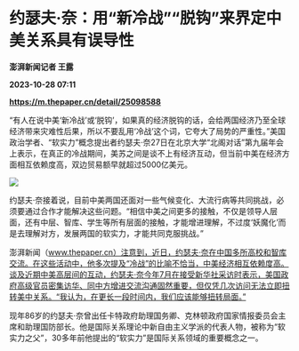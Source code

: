 # 约瑟夫·奈：用“新冷战”“脱钩”来界定中美关系具有误导性
**澎湃新闻记者 王露**

**2023-10-28 07:11**

**https://m.thepaper.cn/detail/25098588**

“有人在说中美‘新冷战’或‘脱钩’，如果真的经济脱钩的话，会给两国经济乃至全球经济带来灾难性后果，所以不要乱用‘冷战’这个词，它夸大了局势的严重性。”美国政治学者、“软实力”概念提出者约瑟夫·奈27日在北京大学“北阁对话”第九届年会上表示，在真正的冷战期间，美苏之间是谈不上有经济互动，但当前中美在经济方面相互依赖度高，双边贸易额早就超过5000亿美元。

![](https://imagecloud.thepaper.cn/thepaper/image/276/28/805.jpg)

约瑟夫·奈接着说，目前中美两国还面对一些气候变化、大流行病等共同挑战，必须要通过合作才能解决这些问题。“相信中美之间更多的接触，不仅是领导人层面，还有中层、智库、学生等所有层面的接触，才能增进理解，不过度‘妖魔化’而是去理解对方，发展两国的软实力，才能共同克服挑战。”

澎湃新闻（www.thepaper.cn）注意到，近日，约瑟夫·奈在中国多所高校和智库交流。在这些活动中，他多次提及“冷战”的比喻不恰当，中美经济相互依赖度高。谈及近期中美高层间的互动，约瑟夫·奈今年7月在接受新华社采访时表示，美国政府高级官员密集访华、同中方增进交流沟通固然重要，但仅凭几次访问无法立即扭转美中关系。“我认为，在更长一段时间内，我们应该能够扭转局面。”

现年86岁的约瑟夫·奈曾出任卡特政府助理国务卿、克林顿政府国家情报委员会主席和助理国防部长。他是国际关系理论中新自由主义学派的代表人物，被称为“软实力之父”，30多年前他提出的“软实力”是国际关系领域的重要概念之一。